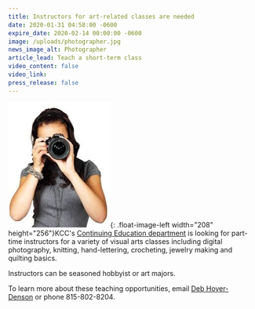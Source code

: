 ```yaml
---
title: Instructors for art-related classes are needed
date: 2020-01-31 04:58:00 -0600
expire_date: 2020-02-14 00:00:00 -0600
image: /uploads/photographer.jpg
news_image_alt: Photographer
article_lead: Teach a short-term class
video_content: false
video_link:
press_release: false
---
```


![](/uploads/photographer.jpg){: .float-image-left width="208" height="256"}KCC's [Continuing Education department](http://continuinged.kcc.edu)&nbsp;is looking for part-time instructors for a variety of visual arts classes including digital photography, knitting, hand-lettering, crocheting, jewelry making and quilting basics.

Instructors can be seasoned hobbyist or art majors.

To learn more about these teaching opportunities, email [Deb Hoyer-Denson](mailto:dhdenson@kcc.edu)&nbsp;or phone 815-802-8204.